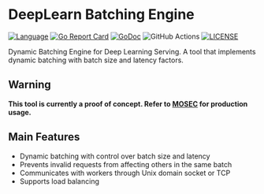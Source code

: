 # DeepLearn Batching Engine

[![Language](https://img.shields.io/badge/Language-Go-blue.svg)](https://golang.org/)
[![Go Report Card](https://goreportcard.com/badge/github.com/tooljets/DeepLearn-Batching-Engine)](https://goreportcard.com/report/github.com/tooljets/DeepLearn-Batching-Engine)
[![GoDoc](https://img.shields.io/badge/Godoc-reference-blue.svg)](https://godoc.org/github.com/tooljets/DeepLearn-Batching-Engine)
![GitHub Actions](https://github.com/tooljets/DeepLearn-Batching-Engine/workflows/Go/badge.svg)
[![LICENSE](https://img.shields.io/github/license/tooljets/DeepLearn-Batching-Engine.svg)](https://github.com/tooljets/DeepLearn-Batching-Engine/blob/master/LICENSE)

Dynamic Batching Engine for Deep Learning Serving. A tool that implements dynamic batching with batch size and latency factors.

## Warning

**This tool is currently a proof of concept. Refer to [MOSEC](https://github.com/mosecorg/mosec) for production usage.**

## Main Features

* Dynamic batching with control over batch size and latency
* Prevents invalid requests from affecting others in the same batch
* Communicates with workers through Unix domain socket or TCP
* Supports load balancing
